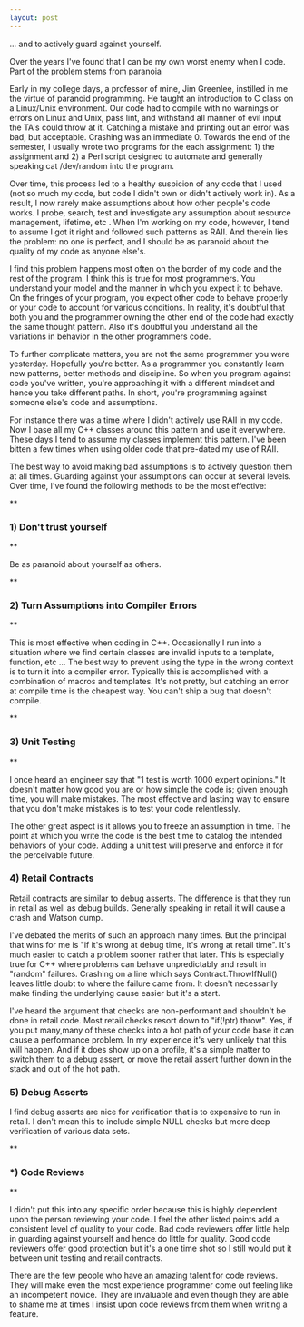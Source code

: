 ```yaml
---
layout: post
---
```

... and to actively guard against yourself.

Over the years I've found that I can be my own worst enemy when I code. Part
of the problem stems from paranoia

Early in my college days, a professor of mine, Jim Greenlee, instilled in me
the virtue of paranoid programming. He taught an introduction to C class on a
Linux/Unix environment. Our code had to compile with no warnings or errors on
Linux and Unix, pass lint, and withstand all manner of evil input the TA's
could throw at it. Catching a mistake and printing out an error was bad, but
acceptable. Crashing was an immediate 0. Towards the end of the semester, I
usually wrote two programs for the each assignment: 1) the assignment and 2) a
Perl script designed to automate and generally speaking cat /dev/random into
the program.

Over time, this process led to a healthy suspicion of any code that I used
(not so much my code, but code I didn't own or didn't actively work in). As a
result, I now rarely make assumptions about how other people's code works. I
probe, search, test and investigate any assumption about resource management,
lifetime, etc . When I'm working on my code, however, I tend to assume I got
it right and followed such patterns as RAII. And therein lies the problem: no
one is perfect, and I should be as paranoid about the quality of my code as
anyone else's.

I find this problem happens most often on the border of my code and the rest
of the program. I think this is true for most programmers. You understand your
model and the manner in which you expect it to behave. On the fringes of your
program, you expect other code to behave properly or your code to account for
various conditions. In reality, it's doubtful that both you and the programmer
owning the other end of the code had exactly the same thought pattern.  Also
it's doubtful you understand all the variations in behavior in the other
programmers code.

To further complicate matters, you are not the same programmer you were
yesterday. Hopefully you're better. As a programmer you constantly learn new
patterns, better methods and discipline. So when you program against code
you've written, you're approaching it with a different mindset and hence you
take different paths. In short, you're programming against someone else's code
and assumptions.

For instance there was a time where I didn't actively use RAII in my code.
Now I base all my C++ classes around this pattern and use it everywhere.
These days I tend to assume my classes implement this pattern.  I've been
bitten a few times when using older code that pre-dated my use of RAII.

The best way to avoid making bad assumptions is to actively question them at
all times. Guarding against your assumptions can occur at several levels. Over
time, I've found the following methods to be the most effective:

**

### 1) Don't trust yourself

**

Be as paranoid about yourself as others.

**

### **2) Turn Assumptions into Compiler Errors**

**

This is most effective when coding in C++. Occasionally I run into a situation
where we find certain classes are invalid inputs to a template, function, etc
...  The best way to prevent using the type in the wrong context is to turn it
into a compiler error.  Typically this is accomplished with a combination of
macros and templates. It's not pretty, but catching an error at compile time
is the cheapest way.  You can't ship a bug that doesn't compile.

**

### 3) Unit Testing

**

I once heard an engineer say that "1 test is worth 1000 expert opinions." It
doesn't matter how good you are or how simple the code is; given enough time,
you will make mistakes. The most effective and lasting way to ensure that you
don't make mistakes is to test your code relentlessly.

The other great aspect is it allows you to freeze an assumption in time. The
point at which you write the code is the best time to catalog the intended
behaviors of your code. Adding a unit test will preserve and enforce it for
the perceivable future.  

### 4) Retail Contracts

Retail contracts are similar to debug asserts. The difference is that they run
in retail as well as debug builds. Generally speaking in retail it will cause
a crash and Watson dump.

I've debated the merits of such an approach many times. But the principal that
wins for me is "if it's wrong at debug time, it's wrong at retail time". It's
much easier to catch a problem sooner rather that later. This is especially
true for C++ where problems can behave unpredictably and result in "random"
failures. Crashing on a line which says Contract.ThrowIfNull() leaves little
doubt to where the failure came from. It doesn't necessarily make finding the
underlying cause easier but it's a start.

I've heard the argument that checks are non-performant and shouldn't be done
in retail code. Most retail checks resort down to "if(!ptr) throw". Yes, if
you put many,many of these checks into a hot path of your code base it can
cause a performance problem. In my experience it's very unlikely that this
will happen. And if it does show up on a profile, it's a simple matter to
switch them to a debug assert, or move the retail assert further down in the
stack and out of the hot path.

### 5) Debug Asserts

I find debug asserts are nice for verification that is to expensive to run in
retail. I don't mean this to include simple NULL checks but more deep
verification of various data sets.

**

### ***) Code Reviews**

**

I didn't put this into any specific order because this is highly dependent
upon the person reviewing your code. I feel the other listed points add a
consistent level of quality to your code.  Bad code reviewers offer little
help in guarding against yourself and hence do little for quality. Good code
reviewers offer good protection but it's a one time shot so I still would put
it between unit testing and retail contracts.

There are the few people who have an amazing talent for code reviews. They
will make even the most experience programmer come out feeling like an
incompetent novice. They are invaluable and even though they are able to shame
me at times I insist upon code reviews from them when writing a feature.


